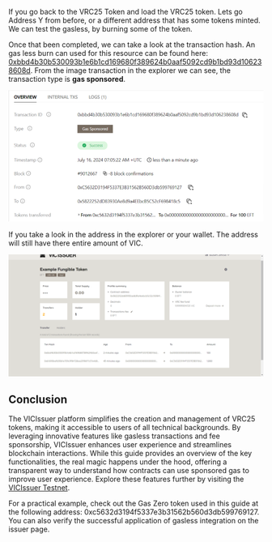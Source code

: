 If you go back to the VRC25 Token and load the VRC25 token. Lets go Address Y from before, or a different address that has some tokens minted. We can test the gasless, by burning some of the token.

Once that been completed, we can take a look at the transaction hash. An gas less burn can used for this resource can be found here: [0xbbd4b30b530093b1e6b1cd169680f389624b0aaf5092cd9b1bd93d106238608d](https://testnet.vicscan.xyz/tx/0xbf8187748ee442c4c2163e6a0e927571145762b19ae96b6d3848cf066f8fb481). From the image transaction in the explorer we can see, the transaction type is **gas sponsored**.

![Gas Sponsor](https://raw.githubusercontent.com/solide-project/awesome-learn-solidity/vic/main/exploring-viction-ecosystem/deep-dive-viction-issuer/assets/gas-sponsor.png)

If you take a look in the address in the explorer or your wallet. The address will still have there entire amount of VIC.

![After](https://raw.githubusercontent.com/solide-project/awesome-learn-solidity/vic/main/exploring-viction-ecosystem/deep-dive-viction-issuer/assets/after.png)

## Conclusion

The VICIssuer platform simplifies the creation and management of VRC25 tokens, making it accessible to users of all technical backgrounds. By leveraging innovative features like gasless transactions and fee sponsorship, VICIssuer enhances user experience and streamlines blockchain interactions. While this guide provides an overview of the key functionalities, the real magic happens under the hood, offering a transparent way to understand how contracts can use sponsored gas to improve user experience. Explore these features further by visiting the [VICIssuer Testnet](https://issuer-testnet.viction.xyz/).

For a practical example, check out the Gas Zero token used in this guide at the following address: 0xc5632d3194f5337e3b31562b560d3db599769127. You can also verify the successful application of gasless integration on the issuer page.